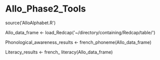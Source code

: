 # Allo_Phase2_Tools

source('AlloAlphabet.R')

Allo_data_frame <- load_Redcap('~/directory/containing/Redcap/table/')

Phonological_awareness_results <- french_phoneme(Allo_data_frame)

Literacy_results <- french_ literacy(Allo_data_frame)

